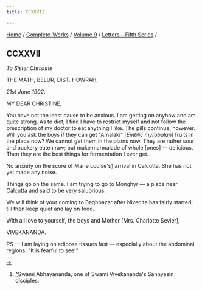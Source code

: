 ```yaml
---
title: CCXXVII

---
```



[Home](../../../index.htm) / [Complete-Works](../../complete_works.htm)
/ [Volume 9](../volume_9_contents.htm) / [Letters – Fifth
Series](letters_fifth_series_contents.htm) /



## CCXXVII

*To Sister Christine*

THE MATH, BELUR, DIST. HOWRAH,

*21st June 1902*.

MY DEAR CHRISTINE,

You have not the least cause to be anxious. I am getting on anyhow and
am quite strong. As to diet, I find I have to restrict myself and not
follow the prescription of my doctor to eat anything I like. The pills
continue, however. Will you ask the boys if they can get "Amalaki"
\[*Emblic myrobalan*\] fruits in the place now? We cannot get them in
the plains now. They are rather sour and puckery eaten raw; but make
marmalade of whole \[ones\] — delicious. Then they are the best things
for fermentation I ever get.

No anxiety on the score of Marie Louise's[1](#fn1) arrival in Calcutta.
She has not yet made any noise.

Things go on the same. I am trying to go to Monghyr — a place near
Calcutta and said to be very salubrious.

We will think of your coming to Baghbazar after Nivedita has fairly
started; till then keep quiet and lay on food.

With all love to yourself, the boys and Mother \[Mrs. Charlotte
Sevier\],

VIVEKANANDA.

PS — I am laying on adipose tissues fast — especially about the
abdominal regions: "It is fearful to see!"

[→](../lectures_and_discourses/lectures_and_discourses_contents.htm)



1.  [^](#fn1_1)Swami Abhayananda, one of Swami Vivekananda's Sannyasin
    disciples.
